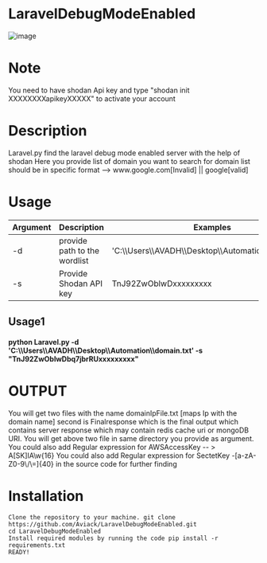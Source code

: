 # LaravelDebugModeEnabled
![image](https://user-images.githubusercontent.com/91685640/153610818-2085eb64-209f-43ff-9d43-2cbc7ebaed26.png)



<h1>Note</h1>
You need to have shodan Api key and type "shodan init XXXXXXXXapikeyXXXXX" to activate your account

<h1>Description</h1>
Laravel.py find the laravel debug mode enabled server with the help of shodan 
Here you provide list of domain you want to search for 
domain list should be in specific format --> www.google.com[Invalid] || google[valid]

<h1>Usage</h1>

<table>
<thead>
<tr>
<th>Argument</th>
<th>Description</th>
<th>Examples</th>
</tr>
</thead>
<tbody>
<tr>
<td>-d</td>
<td>provide path to the wordlist</td>
<td>'C:\\Users\\AVADH\\Desktop\\Automation\\domain.txt'</td>
</tr>
<tr>
<td>-s</td>
<td>Provide Shodan API key</td>
<td>TnJ92ZwOblwDxxxxxxxxx</td>
</tr>
</tbody>
</table>
  
  
<h2>Usage1</h2><h4>python Laravel.py  -d  'C:\\Users\\AVADH\\Desktop\\Automation\\domain.txt'  -s  "TnJ92ZwOblwDbq7jbrRUxxxxxxxxx"</h4>
  
  
<h1>OUTPUT</h1>
<p>You will get two files with the name domainIpFile.txt [maps Ip with the domain name]
second is Finalresponse which is the final output which contains server response which may contain redis cache uri or mongoDB URI.
You will get above two file in same directory you provide as argument.
You could also add Regular expression for AWSAccessKey -- > A[SK]IA\w{16}
You could also add Regular expression for SectetKey -[a-zA-Z0-9\/\=]{40} in the source code for further finding</p>
  
<h1>Installation</h1>
 
    Clone the repository to your machine. git clone https://github.com/Aviack/LaravelDebugModeEnabled.git
    cd LaravelDebugModeEnabled
    Install required modules by running the code pip install -r requirements.txt
    READY!
